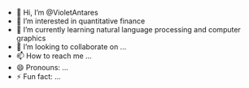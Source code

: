 - 👋 Hi, I’m @VioletAntares
- 👀 I’m interested in quantitative finance
- 🌱 I’m currently learning natural language processing and computer graphics
- 💞️ I’m looking to collaborate on ...
- 📫 How to reach me ...
- 😄 Pronouns: ...
- ⚡ Fun fact: ...

<!---
VioletAntares/VioletAntares is a ✨ special ✨ repository because its `README.md` (this file) appears on your GitHub profile.
You can click the Preview link to take a look at your changes.
--->
